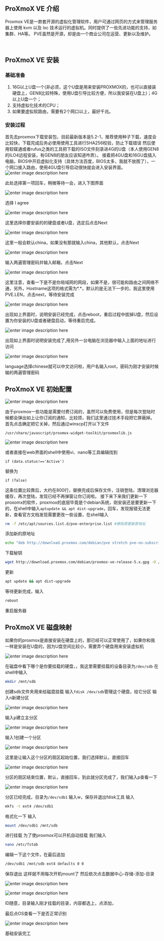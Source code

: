 

## ProXmoX VE 介绍

Proxmox VE是一款套开源的虚拟化管理软件，用户可通过网页的方式来管理服务器上使用 kvm 以及 lxc 技术运行的虚拟机。同时提供了一些先进功能的支持，如集群、HA等。
PVE虽然是开源，却是由一个商业公司在运营、更新以及维护。


 
## ProXmoX VE 安装
### 基础准备
1. 16G以上U盘一个(非必须，这个U盘是用来安装PROXMOX的，也可以直接装硬盘上，GEN8比较特殊，使用U盘引导比较方便，所以我安装在U盘上)；4G以上U盘一个；
2. 支持虚拟化技术的CPU；
3. 如果要虚拟软路由，需要有2个网口以上，最好千兆。
 
### 安装过程
首先去proxmox下载安装包，目前最新版本是5.2-1，推荐使用种子下载，速度会比较快，下载完成后务必使用使用工具进行SHA256校验，防止下载错误
然后使用软碟通或者rufus之类的工具把下载的ISO文件刻录进4G的U盘（本人使用GEN8的ILO4远程安装，有GEN8的朋友应该知道咋弄）。
接着把4GU盘和16GU盘插入电脑，BIOS中开启虚拟化支持（具体方法百度，BIOS太多，我就不放图了），一个网口接入路由，使用4GU盘引导启动很快就会进入安装界面。
![enter image description here](./1.png)

此处选择第一项回车，稍微等待一会，进入下图界面

![enter image description here](2.png)

选择 I agree

![enter image description here](3.png)

这里选择你要安装的的硬盘或者U盘，选定后点击Next

![enter image description here](4.png)

这里一般会默认china，如果没有那就输入china，其他默认，点击Next

![enter image description here](5.png)

输入两遍管理密码并输入邮箱，点击Next

![enter image description here](6.png)

这里注意，查看一下是不是你局域网的网段，如果不是，很可能和路由之间网络不通，另外，Hostname这项的格式需为*.*，默认的是无法下一步的，我这里使用PVE.LEN，点击next，等待安装完成

![enter image description here](7.png)

出现如上界面时，说明安装已经完成，点击reboot，重启过程中拔掉U盘，然后设置为你安装的U盘或者硬盘启动，等待重启完成。

![enter image description here](8.png)

出现如上界面时说明安装完成了,用另外一台电脑在浏览器中输入上面的地址进行访问

![enter image description here](9.png)

language选择chinese就可以中文访问啦，用户名输入root，密码为刚才安装时候输的两遍管理密码

## ProXmoX VE 初始配置

![enter image description here](10.png)

由于proxmox一些功能是需要付费订阅的，虽然可以免费使用，但是每次登陆时候都会弹出如上让你订阅的通知，比较烦，我们这里通过技术手段把它屏蔽掉。
首先点击确定把它关掉，然后通过winscp打开以下文件 

```
/usr/share/javascript/proxmox-widget-toolkit/proxmoxlib.js 
```

![enter image description here](11.png)

或者直接在web界面的shell中使用vi、nano等工具编辑找到

``` 
if (data.status!=='Active')  
```

替换为

```
if (false) 
```

这条位置比较靠后，大约在800行，替换完成后保存文件，注销登陆，清理浏览器缓存，再次登陆，发现已经不再弹窗让你订阅啦。
接下来下来我们更新一下proxomx的软件，proxmox的底层毕竟是个debian系统，刚安装还是要更新一下的，在shell中输入```aptupdate && apt dist-upgrade```，回车，发现报错无法更新，查看官方文档发现需要更改一些设置，在shell输入

```sh
rm -f /etc/apt/sources.list.d/pve-enterprise.list #移除原更新原地址
```

添加新的原地址

```sh
echo "deb http://download.proxmox.com/debian/pve stretch pve-no-subscription" > /etc/apt/sources.list.d/pve-install-repo.list
```

下载秘钥

```sh
wget http://download.proxmox.com/debian/proxmox-ve-release-5.x.gpg -O /etc/apt/trusted.gpg.d/proxmox-ve-release-5.x.gpg
```

更新

```sh
apt update && apt dist-upgrade
```

等待更新完成，输入 

```sh
reboot
```

重启服务器

## ProXmoX VE 磁盘映射

如果你的proxmox是直接安装在硬盘上的，那已经可以正常使用了，如果你和我一样是安装在U盘的，因为U盘空间比较小，需要弄个硬盘用来安装虚拟机

![enter image description here](12.png)

在磁盘中看下哪个是你要挂载的硬盘，，我这里需要挂载的设备目录为```/dev/sdb```
在shell中输入

```sh
mkdir /mnt/sdb
```

创建sdb文件夹用来给磁盘挂载
输入```fdisk /dev/sdb```管理这个硬盘，给它分区
输入n新建分区

![enter image description here](13.png)

输入p建立主分区

![enter image description here](14.png)

输入1创建一个分区

![enter image description here](15.png)

这里是让输入这个分区的扇区起始位置，我们选择默认，直接回车

![enter image description here](16.png)

分区的扇区结束位置，默认，直接回车，到此就分区完成了，我们输入p查看一下

![enter image description here](17.png)

分区已经完成，目录为```/dev/sdb1```
输入w，保存并退出fdisk工具
输入

```sh 
mkfs -t ext4 /dev/sdb1
```

格式化一下
输入

```sh
mount /dev/sdb1 /mnt/sdb
```

进行挂载
为了使proxmox可以开机自动挂载
我们输入

```sh
nano /etc/fstab
``` 

编辑一下这个文件，在最后追加

```sh
/dev/sdb1 /mnt/sdb ext4 defaults 0 0
```

保存退出
这样就不用每次开机mount了
然后依次点击数据中心-存储-添加-目录

![enter image description here](18.png)

![enter image description here](19.png)

ID随意，目录输入刚才挂载的目录，内容都选上，点添加，

最后点OS查看一下是否正常识别

![enter image description here](20.png)

基础安装完工
